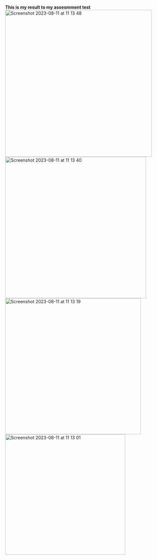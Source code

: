 <b>This is my result to my assesmment test</b>
<img width="470" alt="Screenshot 2023-08-11 at 11 13 48" src="https://github.com/omidiora/Test-Assesment-Basket/assets/45630269/8fa47cd5-a1ee-45ab-8e6a-ba4cf9268dc3">
<img width="452" alt="Screenshot 2023-08-11 at 11 13 40" src="https://github.com/omidiora/Test-Assesment-Basket/assets/45630269/09c8c693-328c-46a7-b275-e8f2ce633139">
<img width="435" alt="Screenshot 2023-08-11 at 11 13 19" src="https://github.com/omidiora/Test-Assesment-Basket/assets/45630269/bd1eca38-3c58-49a7-9dee-36ffe4474eb5">
<img width="385" alt="Screenshot 2023-08-11 at 11 13 01" src="https://github.com/omidiora/Test-Assesment-Basket/assets/45630269/26e020ab-a443-4b97-aece-2461f717603c">
